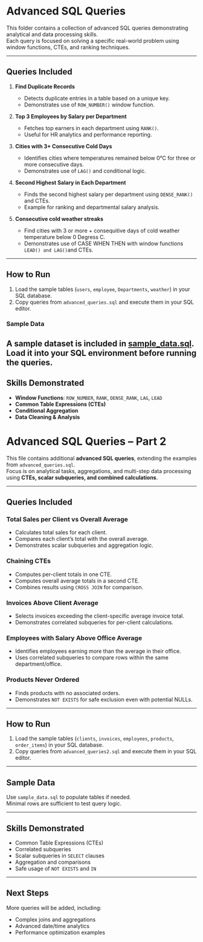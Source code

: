 # Advanced SQL Queries

This folder contains a collection of advanced SQL queries demonstrating analytical and data processing skills.  
Each query is focused on solving a specific real-world problem using window functions, CTEs, and ranking techniques.

---

## Queries Included

1. **Find Duplicate Records**  
   - Detects duplicate entries in a table based on a unique key.  
   - Demonstrates use of `ROW_NUMBER()` window function.

2. **Top 3 Employees by Salary per Department**  
   - Fetches top earners in each department using `RANK()`.  
   - Useful for HR analytics and performance reporting.

3. **Cities with 3+ Consecutive Cold Days**  
   - Identifies cities where temperatures remained below 0°C for three or more consecutive days.  
   - Demonstrates use of `LAG()` and conditional logic.

4. **Second Highest Salary in Each Department**  
   - Finds the second highest salary per department using `DENSE_RANK()` and CTEs.  
   - Example for ranking and departmental salary analysis.

5. **Consecutive cold weather streaks**  
   - Find cities with 3 or more + consequitive days of cold weather temperature below 0 Degress C.
   - Demonstrates use of CASE WHEN THEN with window functions `LEAD() and LAG()`and CTEs.  

---

## How to Run
1. Load the sample tables (`users`, `employee`, `Departments`, `weather`) in your SQL database.  
2. Copy queries from `advanced_queries.sql` and execute them in your SQL editor.

### Sample Data
A sample dataset is included in [sample_data.sql](sample_data.sql).  
Load it into your SQL environment before running the queries.
---

## Skills Demonstrated
- **Window Functions**: `ROW_NUMBER`, `RANK`, `DENSE_RANK`, `LAG`, `LEAD`  
- **Common Table Expressions (CTEs)**  
- **Conditional Aggregation**  
- **Data Cleaning & Analysis**





# Advanced SQL Queries – Part 2

This file contains additional **advanced SQL queries**, extending the examples from `advanced_queries.sql`.  
Focus is on analytical tasks, aggregations, and multi-step data processing using **CTEs, scalar subqueries, and combined calculations**.

---

## Queries Included

### Total Sales per Client vs Overall Average
- Calculates total sales for each client.
- Compares each client’s total with the overall average.
- Demonstrates scalar subqueries and aggregation logic.

### Chaining CTEs
- Computes per-client totals in one CTE.
- Computes overall average totals in a second CTE.
- Combines results using `CROSS JOIN` for comparison.

### Invoices Above Client Average
- Selects invoices exceeding the client-specific average invoice total.
- Demonstrates correlated subqueries for per-client calculations.

### Employees with Salary Above Office Average
- Identifies employees earning more than the average in their office.
- Uses correlated subqueries to compare rows within the same department/office.

### Products Never Ordered
- Finds products with no associated orders.
- Demonstrates `NOT EXISTS` for safe exclusion even with potential NULLs.

---

## How to Run
1. Load the sample tables (`clients`, `invoices`, `employees`, `products`, `order_items`) in your SQL database.
2. Copy queries from `advanced_queries2.sql` and execute them in your SQL editor.

---

## Sample Data
Use `sample_data.sql` to populate tables if needed.  
Minimal rows are sufficient to test query logic.

---

## Skills Demonstrated
- Common Table Expressions (CTEs)  
- Correlated subqueries  
- Scalar subqueries in `SELECT` clauses  
- Aggregation and comparisons  
- Safe usage of `NOT EXISTS` and `IN`  

---

## Next Steps
More queries will be added, including:  
- Complex joins and aggregations  
- Advanced date/time analytics  
- Performance optimization examples
